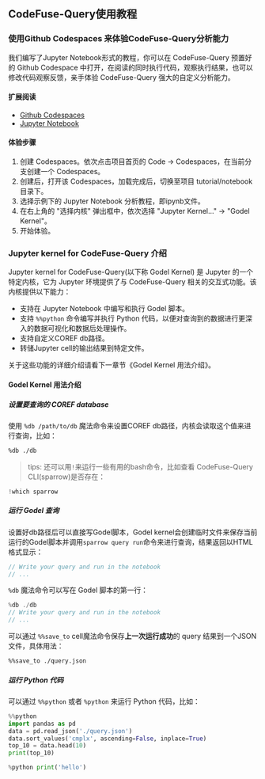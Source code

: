 ## CodeFuse-Query使用教程

### 使用Github Codespaces 来体验CodeFuse-Query分析能力
我们编写了Jupyter Notebook形式的教程，你可以在 CodeFuse-Query 预置好的 Github Codespace 中打开，在阅读的同时执行代码，观察执行结果，也可以修改代码观察反馈，亲手体验 CodeFuse-Query 强大的自定义分析能力。

#### 扩展阅读
- [Github Codespaces](https://github.com/features/codespaces)
- [Jupyter Notebook](https://jupyter.org/)

#### 体验步骤
1. 创建 Codespaces。依次点击项目首页的 Code -> Codespaces，在当前分支创建一个 Codespaces。
2. 创建后，打开该 Codespaces，加载完成后，切换至项目 tutorial/notebook 目录下。
3. 选择示例下的 Jupyter Notebook 分析教程，即ipynb文件。
4. 在右上角的 "选择内核" 弹出框中，依次选择 "Jupyter Kernel..." -> "Godel Kernel"。
5. 开始体验。

### Jupyter kernel for CodeFuse-Query 介绍
Jupyter kernel for CodeFuse-Query(以下称 Godel Kernel) 是 Jupyter 的一个特定内核，它为 Jupyter 环境提供了与 CodeFuse-Query 相关的交互式功能。该内核提供以下能力：
- 支持在 Jupyter Notebook 中编写和执行 Godel 脚本。
- 支持 `%%python` 命令编写并执行 Python 代码，以便对查询到的数据进行更深入的数据可视化和数据后处理操作。
- 支持自定义COREF db路径。
- 转储Jupyter cell的输出结果到特定文件。

关于这些功能的详细介绍请看下一章节《Godel Kernel 用法介绍》。

#### Godel Kernel 用法介绍
##### 设置要查询的 COREF database

使用 `%db /path/to/db` 魔法命令来设置COREF db路径，内核会读取这个值来进行查询，比如：

```bash
%db ./db
```

> tips: 还可以用`!`来运行一些有用的bash命令，比如查看 CodeFuse-Query CLI(sparrow)是否存在：

```rust
!which sparrow
```

##### 运行 Godel 查询

设置好db路径后可以直接写Godel脚本，Godel kernel会创建临时文件来保存当前运行的Godel脚本并调用`sparrow query run`命令来进行查询，结果返回以HTML格式显示：


```rust
// Write your query and run in the notebook
// ...
```


`%db` 魔法命令可以写在 Godel 脚本的第一行：


```rust
%db ./db
// Write your query and run in the notebook
// ...
```


可以通过 `%%save_to` cell魔法命令保存**上一次运行成功**的 query 结果到一个JSON文件，具体用法：
```bash
%%save_to ./query.json
```

##### 运行 Python 代码

可以通过 `%%python` 或者 `%python` 来运行 Python 代码，比如：

```python
%%python
import pandas as pd
data = pd.read_json('./query.json')
data.sort_values('cmplx', ascending=False, inplace=True)
top_10 = data.head(10)
print(top_10)
```

```python
%python print('hello')
```
